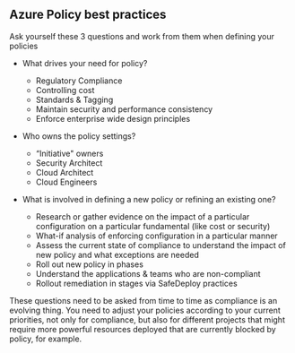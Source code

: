 ## Azure Policy best practices

Ask yourself these 3 questions and work from them when defining your policies

* What drives your need for policy?
   * Regulatory Compliance
   * Controlling cost
   * Standards & Tagging
   * Maintain security and performance consistency
   * Enforce enterprise wide design principles

* Who owns the policy settings?
   * “Initiative" owners
   * Security Architect
   * Cloud Architect
   * Cloud Engineers


* What is involved in defining a new policy or refining an existing one?
   * Research or gather evidence on the impact of a particular configuration on a particular fundamental (like cost or security)
   * What-if analysis of enforcing configuration in a particular manner
   * Assess the current state of compliance to understand the impact of new policy and what exceptions are needed
   * Roll out new policy in phases
   * Understand the applications & teams who are non-compliant
   * Rollout remediation in stages via SafeDeploy practices

These questions need to be asked from time to time as compliance is an evolving thing. You need to adjust your policies according to your current priorities, not only for compliance, but also for different projects that might require more powerful resources deployed that are currently blocked by policy, for example.
